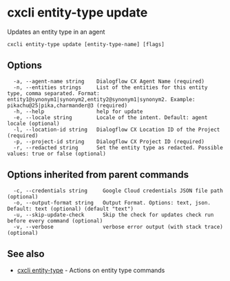 # cxcli entity-type update

Updates an entity type in an agent

```
cxcli entity-type update [entity-type-name] [flags]
```

## Options

```
  -a, --agent-name string    Dialogflow CX Agent Name (required)
  -n, --entities strings     List of the entities for this entity type, comma separated. Format: entity1@synonym1|synonym2,entity2@synonym1|synonym2. Example: pikachu@25|pika,charmander@3 (required)
  -h, --help                 help for update
  -e, --locale string        Locale of the intent. Default: agent locale (optional)
  -l, --location-id string   Dialogflow CX Location ID of the Project (required)
  -p, --project-id string    Dialogflow CX Project ID (required)
  -r, --redacted string      Set the entity type as redacted. Possible values: true or false (optional)
```

## Options inherited from parent commands

```
  -c, --credentials string     Google Cloud credentials JSON file path (optional)
  -o, --output-format string   Output Format. Options: text, json. Default: text (optional) (default "text")
  -u, --skip-update-check      Skip the check for updates check run before every command (optional)
  -v, --verbose                verbose error output (with stack trace) (optional)
```

## See also

* [cxcli entity-type](/cmd/cxcli_entity-type/)	 - Actions on entity type commands


